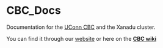 # CBC_Docs
Documentation for the [UConn CBC](https://bioinformatics.uconn.edu/) and the Xanadu cluster. 

You can find it through our [website](https://bioinformatics.uconn.edu/) or here on the [__CBC wiki__](https://github.com/CBC-UCONN/CBC_Docs/wiki)
